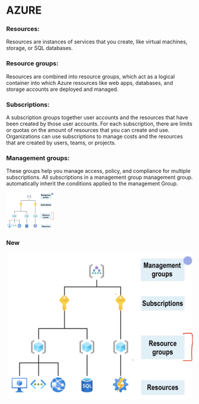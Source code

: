# AZURE


### Resources: 
Resources are instances of services that you create, like virtual machines, storage, or SQL databases.   

### Resource groups: 
Resources are combined into resource groups, which act as a logical container into which Azure resources like web apps, databases, and storage accounts are deployed and managed.   

### Subscriptions: 
A subscription groups together user accounts and the resources that have been created by those user accounts. For each subscription, there are limits or quotas on the amount of resources that you can create and use. Organizations can use subscriptions to manage costs and the resources that are created by users, teams, or projects. 

### Management groups:
These groups help you manage access, policy, and compliance for multiple subscriptions. All subscriptions in a management group management group. automatically inherit the conditions applied to the management Group.

<img src="./images/resources_group.png" width="128"/>


### New

![Create VPC](./images/resources_group.png)
